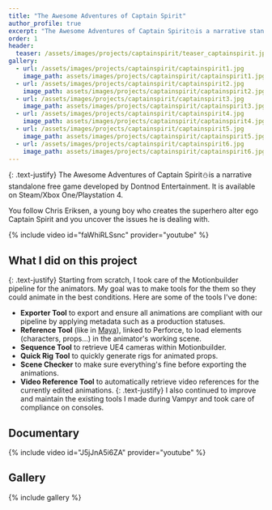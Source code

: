 ```yaml
---
title: "The Awesome Adventures of Captain Spirit"
author_profile: true
excerpt: "The Awesome Adventures of Captain Spirit⛄is a narrative standalone free game developed by Dontnod Entertainment."
order: 1
header:
  teaser: /assets/images/projects/captainspirit/teaser_captainspirit.jpg
gallery:
  - url: /assets/images/projects/captainspirit/captainspirit1.jpg
    image_path: assets/images/projects/captainspirit/captainspirit1.jpg
  - url: /assets/images/projects/captainspirit/captainspirit2.jpg
    image_path: assets/images/projects/captainspirit/captainspirit2.jpg
  - url: /assets/images/projects/captainspirit/captainspirit3.jpg
    image_path: assets/images/projects/captainspirit/captainspirit3.jpg
  - url: /assets/images/projects/captainspirit/captainspirit4.jpg
    image_path: assets/images/projects/captainspirit/captainspirit4.jpg
  - url: /assets/images/projects/captainspirit/captainspirit5.jpg
    image_path: assets/images/projects/captainspirit/captainspirit5.jpg
  - url: /assets/images/projects/captainspirit/captainspirit6.jpg
    image_path: assets/images/projects/captainspirit/captainspirit6.jpg
---
```

{: .text-justify}
The Awesome Adventures of Captain Spirit⛄is a narrative standalone free game developed by Dontnod Entertainment. It is available on Steam/Xbox One/Playstation 4. 

You follow Chris Eriksen, a young boy who creates the superhero alter ego Captain Spirit and you uncover the issues he is dealing with.

{% include video id="faWhiRLSsnc" provider="youtube" %}

## What I did on this project

{: .text-justify}
Starting from scratch, I took care of the Motionbuilder pipeline for the animators. My goal was to make tools for the them so they could animate in the best conditions.
Here are some of the tools I've done:

* **Exporter Tool** to export and ensure all animations are compliant with our pipeline by applying metadata such as a production statuses.
* **Reference Tool** (like in [Maya](https://knowledge.autodesk.com/support/maya/learn-explore/caas/CloudHelp/cloudhelp/2018/ENU/Maya-ManagingScenes/files/GUID-238914C9-4129-454C-99D7-B8C57AF423DB-htm.html)), linked to Perforce, to load elements (characters, props...) in the animator's working scene.
* **Sequence Tool** to retrieve UE4 cameras within Motionbuilder.
* **Quick Rig Tool** to quickly generate rigs for animated props.
* **Scene Checker** to make sure everything's fine before exporting the animations.
* **Video Reference Tool** to automatically retrieve video references for the currently edited animations.
{: .text-justify}
I also continued to improve and maintain the existing tools I made during Vampyr and took care of compliance on consoles.

## Documentary

{% include video id="J5jJnA5i6ZA" provider="youtube" %}

## Gallery

{% include gallery %}
